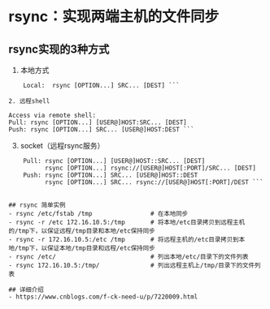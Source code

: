 # rsync：实现两端主机的文件同步

## rsync实现的3种方式

1. 本地方式
``` 
    Local:  rsync [OPTION...] SRC... [DEST] ```
 
2. 远程shell
``` 
    Access via remote shell:
	Pull: rsync [OPTION...] [USER@]HOST:SRC... [DEST]
	Push: rsync [OPTION...] SRC... [USER@]HOST:DEST ```
  
3. socket（远程rsync服务）	
``` Access via rsync daemon:
	Pull: rsync [OPTION...] [USER@]HOST::SRC... [DEST]
		  rsync [OPTION...] rsync://[USER@]HOST[:PORT]/SRC... [DEST]
	Push: rsync [OPTION...] SRC... [USER@]HOST::DEST
          rsync [OPTION...] SRC... rsync://[USER@]HOST[:PORT]/DEST ```
		

## rsync 简单实例
- rsync /etc/fstab /tmp                # 在本地同步
- rsync -r /etc 172.16.10.5:/tmp       # 将本地/etc目录拷贝到远程主机的/tmp下，以保证远程/tmp目录和本地/etc保持同步
- rsync -r 172.16.10.5:/etc /tmp       # 将远程主机的/etc目录拷贝到本地/tmp下，以保证本地/tmp目录和远程/etc保持同步
- rsync /etc/                          # 列出本地/etc/目录下的文件列表
- rsync 172.16.10.5:/tmp/              # 列出远程主机上/tmp/目录下的文件列表

## 详细介绍 
- https://www.cnblogs.com/f-ck-need-u/p/7220009.html
